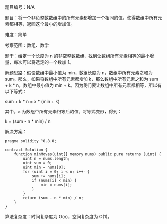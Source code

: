 题目编号：N/A

题目：将一个非负整数数组中的所有元素都增加一个相同的值，使得数组中所有元素都相等，返回这个最小的增加值。

难度：简单

考察范围：数组、数学

题干：给定一个长度为 n 的非空整数数组，找到让数组所有元素相等的最小增量，每次可以将选定的一个数加 1。

解题思路：假设数组中最小值为 min，数组长度为 n，数组中所有元素之和为 sum。那么，如果将数组中所有元素都增加 k，那么数组中所有元素之和为 sum + k * n，数组中最小值为 min + k。因为我们要让数组中所有元素都相等，所以有以下等式：

sum + k * n = x * (min + k)

其中，x 为数组中所有元素相等后的值。将等式变形，得到：

k = (sum - n * min) / n

解决方案：

```solidity
pragma solidity ^0.8.0;

contract Solution {
    function minMoves(uint[] memory nums) public pure returns (uint) {
        uint n = nums.length;
        uint sum = 0;
        uint min = nums[0];
        for (uint i = 0; i < n; i++) {
            sum += nums[i];
            if (nums[i] < min) {
                min = nums[i];
            }
        }
        return (sum - n * min) / n;
    }
}
```

算法复杂度：时间复杂度为 O(n)，空间复杂度为 O(1)。